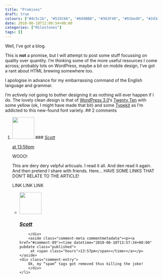 ```yaml
---
title: "Promises"
draft: true
colours: ["#dc5c1b", "#535C66", "#669BB8", "#363F49", "#91bed6", "#2d343c", "#ff881a"]
date: 2010-06-10T12:09:54+00:00
categories: ["Milestones"]
tags: []
---
```


Well, I’ve got a blog.

This is **not** a promise, but I will attempt to post some stuff focussing on quality over quantity. I’m thinking some of the more useful resources I come across; probably lots on WordPress, maybe a bit on mobile design, I’ve got a rant about HTML brewing somewhere too.

I apologise in advance for my embarrassing command of the English language and grammar.

I’m actively not going to bother designing it as nothing will ever happen if I do. The lovely clean design is that of [WordPress 3.0](http://wordpress.org/download/release-archive/ "WordPress release archive")‘s [Twenty Ten](http://codex.wordpress.org/Glossary#Twenty_Ten_theme "WordPress 3.0's default theme - Twenty Ten") with some yellow (ok, I might have made that bit) and some [Typekit](http://typekit.com "Typekit web font service") as I’m addicted to this new-found font variety.
	## 2 comments

<ol class="commentlist">
	<li class="comment even thread-even depth-1" id="li-comment-88">
			<div class="comment-author vcard">
			<img alt='' src='https://secure.gravatar.com/avatar/4dab7155700c1cf887723661552e7083?s=72&amp;d=mm&amp;r=g' srcset='https://secure.gravatar.com/avatar/4dab7155700c1cf887723661552e7083?s=144&amp;d=mm&amp;r=g 2x' class='avatar avatar-72 photo' height='72' width='72' />
### <cite class="fn"><a href='http://cribble.net' rel='external nofollow' class='url'>Scott</a></cite>
		</div>
		<aside class="comment-meta commentmetadata"><p><a href="#comment-88"><time datetime="2010-06-10T13:56:56+00:00" pubdate class="published">
		 at <span class="hours">13:56pm</span></time></a></p>
	</aside>
	<div class="comment-entry">
		WOOO!

This are dery dery velpful articuals. I read it all. And den read it again. And then pretend I share with friends. Here… HAVE SOME LINKS THAT DON’T RELATE TO THE ARTICLE!

LINK LINK LINK	</div>
	<ul class="children">
		<li class="comment odd alt depth-2" id="li-comment-89">
			<div class="comment-author vcard">
			<img alt='' src='https://secure.gravatar.com/avatar/4dab7155700c1cf887723661552e7083?s=72&amp;d=mm&amp;r=g' srcset='https://secure.gravatar.com/avatar/4dab7155700c1cf887723661552e7083?s=144&amp;d=mm&amp;r=g 2x' class='avatar avatar-72 photo' height='72' width='72' />
### <cite class="fn"><a href='http://cribble.net' rel='external nofollow' class='url'>Scott</a></cite>
		</div>
		<aside class="comment-meta commentmetadata"><p><a href="#comment-89"><time datetime="2010-06-10T13:57:34+00:00" pubdate class="published">
		 at <span class="hours">13:57pm</span></time></a></p>
	</aside>
	<div class="comment-entry">
		Ok, my “spam” tags got removed thus killing the joke!
		</div>
	</li>
</ol>

